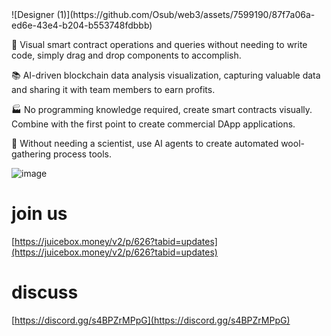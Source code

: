 <head>
  <script async src="https://pagead2.googlesyndication.com/pagead/js/adsbygoogle.js?client=ca-pub-8936138113431331"
     crossorigin="anonymous"></script>
</head>
![Designer (1)](https://github.com/Osub/web3/assets/7599190/87f7a06a-ed6e-43e4-b204-b553748fdbbb)

🔗 Visual smart contract operations and queries without needing to write code, simply drag and drop components to accomplish.

📚 AI-driven blockchain data analysis visualization, capturing valuable data and sharing it with team members to earn profits.

🏭 No programming knowledge required, create smart contracts visually. Combine with the first point to create commercial DApp applications.

🐑 Without needing a scientist, use AI agents to create automated wool-gathering process tools.

![image](https://github.com/Osub/web3/assets/7599190/9fd702ec-03e0-46a2-81cf-267e41b7ae81)

# join us   

[https://juicebox.money/v2/p/626?tabid=updates](https://juicebox.money/v2/p/626?tabid=updates)

# discuss

[https://discord.gg/s4BPZrMPpG](https://discord.gg/s4BPZrMPpG)


